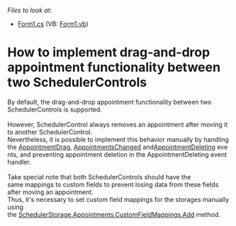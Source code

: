 <!-- default file list -->
*Files to look at*:

* [Form1.cs](./CS/S173638/Form1.cs) (VB: [Form1.vb](./VB/S173638/Form1.vb))
<!-- default file list end -->
# How to implement drag-and-drop appointment functionality between two SchedulerControls 


<p>By default, the drag-and-drop appointment functionality between two SchedulerControls is supported.<br /><br />However, SchedulerControl always removes an appointment after moving it to another SchedulerControl. <br />Nevertheless, it is possible to implement this behavior manually by handling the <a href="http://documentation.devexpress.com/#WindowsForms/DevExpressXtraSchedulerSchedulerControl_AppointmentDragtopic">AppointmentDrag</a>, <a href="http://documentation.devexpress.com/#CoreLibraries/DevExpressXtraSchedulerSchedulerStorageBase_AppointmentsChangedtopic">AppointmentsChanged</a> and<a href="http://documentation.devexpress.com/#CoreLibraries/DevExpressXtraSchedulerSchedulerStorageBase_AppointmentDeletingtopic">AppointmentDeleting</a> events, and preventing appointment deletion in the AppointmentDeleting event handler.<br /><br />Take special note that both SchedulerControls should have the same mappings to custom fields to prevent losing data from these fields after moving an appointment.<br />Thus, it's necessary to set custom field mappings for the storages manually using the <a href="https://documentation.devexpress.com/#CoreLibraries/DevExpressXtraSchedulerAppointmentCustomFieldMappingCollection_Addtopic2601">SchedulerStorage.Appointments.CustomFieldMappings.Add</a> method.</p>

<br/>


